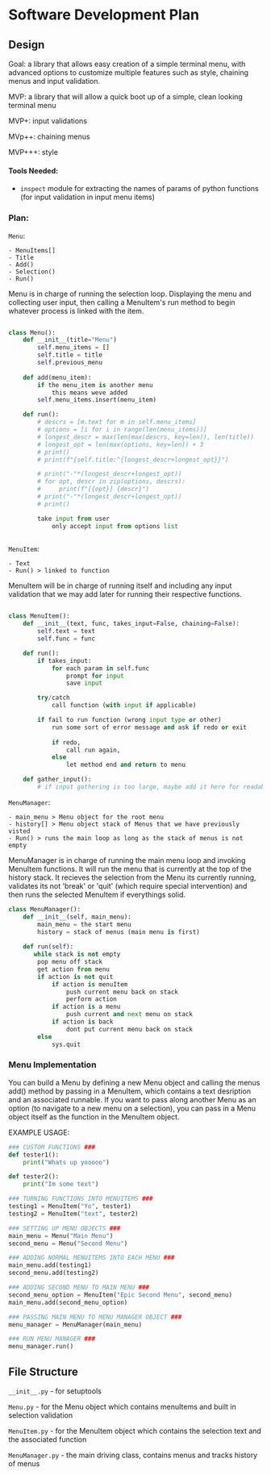 # Software Development Plan

## Design

Goal: a library that allows easy creation of a simple terminal menu, with advanced options to customize multiple features such as style, chaining menus and input validation.

MVP: a library that will allow a quick boot up of a simple, clean looking terminal menu 

MVP+: input validations

MVp++: chaining menus

MVP+++: style


#### Tools Needed:

- `inspect` module for extracting the names of params of python functions (for input validation in input menu items)


### Plan:
`Menu`: 

    - MenuItems[]
    - Title
    - Add()
    - Selection() 
    - Run()

Menu is in charge of running the selection loop. Displaying the menu and collecting user input, then calling a MenuItem's run method to begin whatever process is linked with the item.

```python

class Menu():
    def __init__(title="Menu")
        self.menu_items = []
        self.title = title
        self.previous_menu
    
    def add(menu_item):
        if the menu_item is another menu
            this means weve added
        self.menu_items.insert(menu_item)

    def run():
        # descrs = [m.text for m in self.menu_items]
        # options = [i for i in range(len(menu_items))]
        # longest_descr = max(len(max(descrs, key=len)), len(title))
        # longest_opt = len(max(options, key=len)) + 3
        # print()
        # print(f"{self.title:^{longest_descr+longest_opt}}")

        # print("-"*(longest_descr+longest_opt))
        # for opt, descr in zip(options, descrs):
        #     print(f"[{opt}] {descr}")
        # print("-"*(longest_descr+longest_opt))
        # print()

        take input from user
            only accept input from options list
            
```

`MenuItem`: 

    - Text
    - Run() > linked to function


MenuItem will be in charge of running itself and including any input validation that we may add later for running their respective functions.

```python

class MenuItem():
    def __init__(text, func, takes_input=False, chaining=False):
        self.text = text
        self.func = func

    def run():
        if takes_input:
            for each param in self.func
                prompt for input
                save input

        try/catch     
            call function (with input if applicable)

        if fail to run function (wrong input type or other)
            run some sort of error message and ask if redo or exit
        
            if redo, 
                call run again, 
            else 
                let method end and return to menu

    def gather_input():
        # if input gathering is too large, maybe add it here for readability

```

`MenuManager`: 

    - main_menu > Menu object for the root menu
    - history[] > Menu object stack of Menus that we have previously visted
    - Run() > runs the main loop as long as the stack of menus is not empty


MenuManager is in charge of running the main menu loop and invoking MenuItem functions. It will run the menu that is currently at the top of the history stack. It recieves the selection from the Menu its currently running, validates its not 'break' or 'quit' (which require special intervention) and then runs the selected MenuItem if everythings solid.



```python
class MenuManager():
    def __init__(self, main_menu):
        main_menu = the start menu
        history = stack of menus (main menu is first)
    
    def run(self):
       while stack is not empty
        pop menu off stack
        get action from menu
        if action is not quit
            if action is menuItem
                push current menu back on stack
                perform action
            if action is a menu 
                push current and next menu on stack
            if action is back
                dont put current menu back on stack
        else
            sys.quit 

```

### Menu Implementation
You can build a Menu by defining a new Menu object and calling the menus add() method by passing in a MenuItem, which contains a text desription and an associated runnable. If you want to pass along another Menu as an option (to navigate to a new menu on a selection), you can pass in a Menu object itself as the function in the MenuItem object. 

EXAMPLE USAGE: 
```python
### CUSTOM FUNCTIONS ###
def tester1():
    print("Whats up yooooo")

def tester2(): 
    print("Im some text")

### TURNING FUNCTIONS INTO MENUITEMS ###
testing1 = MenuItem("Yo", tester1)
testing2 = MenuItem("text", tester2)

### SETTING UP MENU OBJECTS ###
main_menu = Menu("Main Menu")
second_menu = Menu("Second Menu")

### ADDING NORMAL MENUITEMS INTO EACH MENU ###
main_menu.add(testing1)
second_menu.add(testing2)

### ADDING SECOND MENU TO MAIN MENU ###
second_menu_option = MenuItem("Epic Second Menu", second_menu)
main_menu.add(second_menu_option)

### PASSING MAIN MENU TO MENU MANAGER OBJECT ###
menu_manager = MenuManager(main_menu)

### RUN MENU MANAGER ###
menu_manager.run() 
```


## File Structure

`__init__.py` - for setuptools

`Menu.py` - for the Menu object which contains menuItems and built in selection validation

`MenuItem.py` - for the MenuItem object which contains the selection text and the associated function

`MenuManager.py` - the main driving class, contains menus and tracks history of menus

